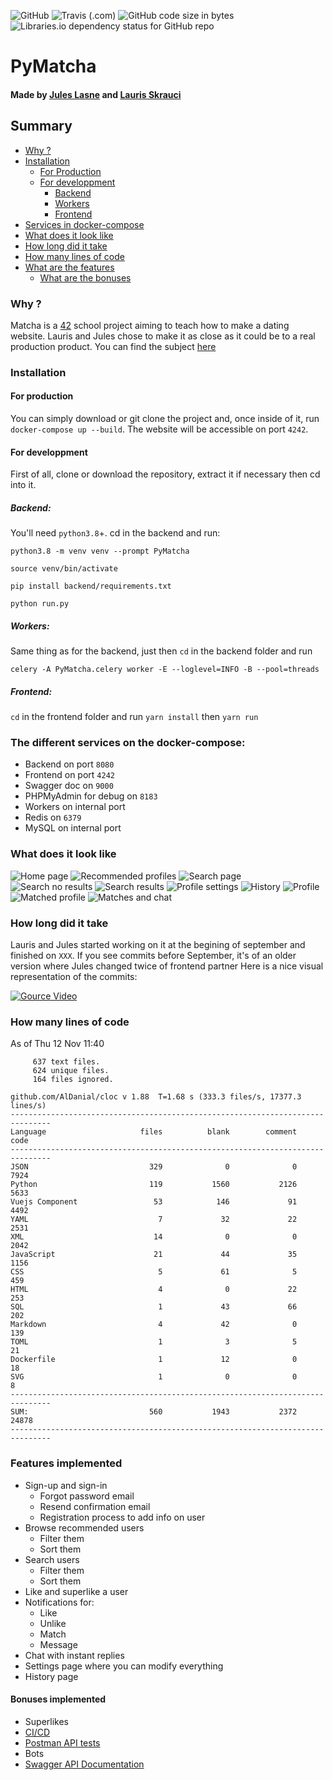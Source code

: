 ![GitHub](https://img.shields.io/github/license/seluj78/pymatcha?style=for-the-badge) ![Travis (.com)](https://img.shields.io/travis/com/seluj78/pymatcha/dev?label=builds%20and%20tests&style=for-the-badge) ![GitHub code size in bytes](https://img.shields.io/github/languages/code-size/seluj78/pymatcha?style=for-the-badge) ![Libraries.io dependency status for GitHub repo](https://img.shields.io/librariesio/github/seluj78/pymatcha?style=for-the-badge)
# PyMatcha
#### Made by [Jules Lasne](https://github.com/seluj78) and [Lauris Skrauci](https://github.com/suppalarry) 

## Summary
 - [Why ?](#why)
 - [Installation](#installation)
   - [For Production](#for-production)
   - [For developpment](#for-developpment)
      - [Backend](#backend)
      - [Workers](#workers)
      - [Frontend](#frontend)
 - [Services in docker-compose](#the-different-services-on-the-docker-compose)
 - [What does it look like](#what-does-it-look-like)
 - [How long did it take](#how-long-did-it-take)
 - [How many lines of code](#how-many-lines-of-code)
 - [What are the features](#features-implemented)
    - [What are the bonuses](#bonuses-implemented)

### Why ?
Matcha is a [42](https://42.fr) school project aiming to teach how to make a dating website. Lauris and Jules chose to make it as close as it could be to a real production product.
You can find the subject [here](https://github.com/Seluj78/PyMatcha/blob/dev/subject.pdf)

### Installation
#### For production
You can simply download or git clone the project and, once inside of it, run `docker-compose up --build`.
The website will be accessible on port `4242`.
#### For developpment
First of all, clone or download the repository, extract it if necessary then cd into it.

##### Backend:
You'll need `python3.8`+. cd in the backend and run:
```shell
python3.8 -m venv venv --prompt PyMatcha
```
```shell
source venv/bin/activate
```
```shell
pip install backend/requirements.txt
```
```shell
python run.py
```

##### Workers:
Same thing as for the backend, just then `cd` in the backend folder and run
```shell
celery -A PyMatcha.celery worker -E --loglevel=INFO -B --pool=threads
```

##### Frontend:
`cd` in the frontend folder and run `yarn install` then `yarn run`

### The different services on the docker-compose:

 - Backend on port `8080`
 - Frontend on port `4242`
 - Swagger doc on `9000`
 - PHPMyAdmin for debug on `8183`
 - Workers on internal port
 - Redis on `6379`
 - MySQL on internal port

### What does it look like
![Home page](https://github.com/seluj78/PyMatcha/blob/dev/screenshots/home_page.jpg?raw=true)
![Recommended profiles](https://github.com/seluj78/PyMatcha/blob/dev/screenshots/recommended_profiles.jpg?raw=true)
![Search page](https://github.com/seluj78/PyMatcha/blob/dev/screenshots/search_page.png?raw=true)
![Search no results](https://github.com/seluj78/PyMatcha/blob/dev/screenshots/search_no_results.png?raw=true)
![Search results](https://github.com/seluj78/PyMatcha/blob/dev/screenshots/search_results.jpg?raw=true)
![Profile settings](https://github.com/seluj78/PyMatcha/blob/dev/screenshots/profile_settings.png?raw=true)
![History](https://github.com/seluj78/PyMatcha/blob/dev/screenshots/history.jpg?raw=true)
![Profile](https://github.com/seluj78/PyMatcha/blob/dev/screenshots/unmatched_profile.png?raw=true)
![Matched profile](https://github.com/seluj78/PyMatcha/blob/dev/screenshots/matched_profile.jpg?raw=true)
![Matches and chat](https://github.com/seluj78/PyMatcha/blob/dev/screenshots/matches_chat.png?raw=true)

### How long did it take
Lauris and Jules started working on it at the begining of september and finished on `XXX`.
If you see commits before September, it's of an older version where Jules changed twice of frontend partner
Here is a nice visual representation of the commits:

[![Gource Video](https://img.youtube.com/vi/wi6zGENXwdo/0.jpg)](https://youtu.be/wi6zGENXwdo)

### How many lines of code
As of Thu 12 Nov 11:40
```
     637 text files.
     624 unique files.                                          
     164 files ignored.

github.com/AlDanial/cloc v 1.88  T=1.68 s (333.3 files/s, 17377.3 lines/s)
-------------------------------------------------------------------------------
Language                     files          blank        comment           code
-------------------------------------------------------------------------------
JSON                           329              0              0           7924
Python                         119           1560           2126           5633
Vuejs Component                 53            146             91           4492
YAML                             7             32             22           2531
XML                             14              0              0           2042
JavaScript                      21             44             35           1156
CSS                              5             61              5            459
HTML                             4              0             22            253
SQL                              1             43             66            202
Markdown                         4             42              0            139
TOML                             1              3              5             21
Dockerfile                       1             12              0             18
SVG                              1              0              0              8
-------------------------------------------------------------------------------
SUM:                           560           1943           2372          24878
-------------------------------------------------------------------------------
```

### Features implemented
 - Sign-up and sign-in
    - Forgot password email
    - Resend confirmation email
    - Registration process to add info on user
 - Browse recommended users
    - Filter them
    - Sort them
 - Search users
    - Filter them
    - Sort them
 - Like and superlike a user
 - Notifications for:
    - Like
    - Unlike
    - Match
    - Message
  - Chat with instant replies
  - Settings page where you can modify everything
  - History page 

#### Bonuses implemented
 - Superlikes
 - [CI/CD](https://github.com/Seluj78/PyMatcha/blob/dev/.travis.yml)
 - [Postman API tests](https://github.com/Seluj78/PyMatcha/blob/dev/PyMatchaV2.postman_collection.json)
 - Bots
 - [Swagger API Documentation](https://github.com/Seluj78/PyMatcha/blob/dev/backend/schemas/swagger.yaml)
